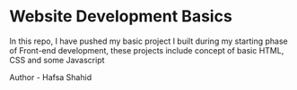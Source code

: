 # Website Development Basics
In this repo, I have pushed my basic project I built during my starting phase of Front-end development, these projects include concept of basic HTML, CSS and some Javascript
<br>

Author - Hafsa Shahid
